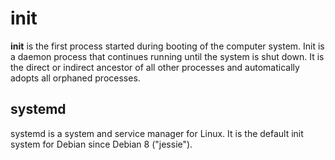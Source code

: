 # init
__init__ is the first process started during booting of the computer system. Init is a daemon process that continues running until the system is shut down. It is the direct or indirect ancestor of all other processes and automatically adopts all orphaned processes.

## systemd
systemd is a system and service manager for Linux. It is the default init system for Debian since Debian 8 ("jessie"). 
